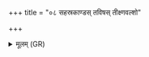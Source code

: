 +++
title = "०८ सहस्रकाण्डस् तविषस् तीक्ष्णवल्शो"

+++
<details><summary>मूलम् (GR)</summary>

सहस्रकाण्डस् तविषस्  
तीक्ष्णवल्शो विषासहिः ।  
दर्भेण सर्वा रक्षांस्य्  
अमीवाश् चाप दहामसि ॥
</details>